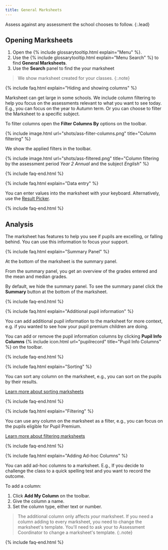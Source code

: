 ```yaml
---
title: General Marksheets
---
```


Assess against any assessment the school chooses to follow.
{:.lead}

## Opening Marksheets

1. Open the {% include glossarytooltip.html explain="Menu" %}.
2. Use the {% include glossarytooltip.html explain="Menu Search" %} to find **General Marksheets**.
3. Use the **Search** panel to find the your marksheet

> We show  marksheet created for your classes.
{:.note}

{% include faq.html explain="Hiding and showing columns" %}

Marksheet can get large in some schools. We include column filtering to help you focus on the assessments relevant to what you want to see today. E.g., you can focus on the year to Autumn term. Or you can choose to filter the Marksheet to a specific subject.

To filter columns open the **Filter Columns By** options on the toolbar.

{% include image.html url="shots/ass-filter-columns.png" title="Column filtering" %}

We show the applied filters in the toolbar.

{% include image.html url="shots/ass-filtered.png" title="Column filtering by the assessment period *Year 2 Annual* and the subject *English*" %}

{% include faq-end.html %}

{% include faq.html explain="Data entry" %}

You can enter values into the marksheet with your keyboard. Alternatively, use the [Result Picker](result-picker).

{% include faq-end.html  %}

## Analysis

The marksheet has features to help you see if pupils are excelling, or falling behind. You can use this information to focus your support.

{% include faq.html explain="Summary Panel" %}

At the bottom of the marksheet is the summary panel.

From the summary panel, you get an overview of the grades entered and the mean and median grades.

By default, we hide the summary panel. To see the summary panel click the **Summary** button at the bottom of the marksheet.

{% include faq-end.html  %}

{% include faq.html explain="Additional pupil information" %}

You can add additional pupil information to the marksheet for more context, e.g. if you wanted to see how your pupil premium children are doing.

You can add or remove the pupil information columns by clicking **Pupil Info Columns** {% include icon.html url="pupilrecord" title="Pupil Info Columns" %} on the toolbar.

{% include faq-end.html  %}

{% include faq.html explain="Sorting" %}

You can sort any column on the marksheet, e.g., you can sort on the pupils by their results.

[Learn more about sorting marksheets](sorting)

{% include faq-end.html %}

{% include faq.html explain="Filtering" %}

You can use any column on the marksheet as a filter, e.g., you can focus on the pupils eligible for Pupil Premium.

[Learn more about filtering marksheets](filtering)

{% include faq-end.html  %}

{% include faq.html explain="Adding Ad-hoc Columns" %}

You can add ad-hoc columns to a marksheet. E.g., If you decide to challenge the class to a quick spelling test and you want to record the outcome.

To add a column:

1. Click **Add My Column** on the toolbar.
2. Give the column a name.
3. Set the column type, either text or number.

> The additional column only affects *your* marksheet. If you need a column adding to every marksheet, you need to change the marksheet's template. You'll need to ask your to Assessment Coordinator to change a marksheet's template.
{:.note}

{% include faq-end.html  %}
